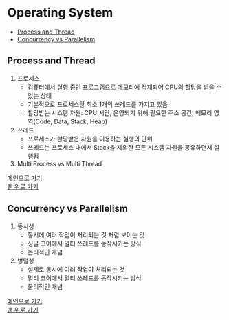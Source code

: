# Operating System

* [Process and Thread](#process-and-thread)
* [Concurrency vs Parallelism](#concurrency-vs-parallelism)

## Process and Thread
1. 프로세스
    - 컴퓨터에서 실행 중인 프로그램으로 메모리에 적재되어 CPU의 할당을 받을 수 있는 상태
    - 기본적으로 프로세스당 최소 1개의 쓰레드를 가지고 있음
    - 할당받는 시스템 자원: CPU 시간, 운영되기 위해 필요한 주소 공간, 메모리 영역(Code, Data, Stack, Heap)
1. 쓰레드
    - 프로세스가 할당받은 자원을 이용하는 실행의 단위
    - 쓰레드는 프로세스 내에서 Stack을 제외한 모든 시스템 자원을 공유하면서 실행됨
1. Multi Process vs Multi Thread

[메인으로 가기](https://github.com/sekhyuni/frontend-basic-concept)</br>
[맨 위로 가기](#operating-system)
## Concurrency vs Parallelism
1. 동시성
    - 동시에 여러 작업이 처리되는 것 처럼 보이는 것
    - 싱글 코어에서 멀티 쓰레드를 동작시키는 방식
    - 논리적인 개념
1. 병렬성
    - 실제로 동시에 여러 작업이 처리되는 것
    - 멀티 코어에서 멀티 쓰레드를 동작시키는 방식
    - 물리적인 개념

[메인으로 가기](https://github.com/sekhyuni/frontend-basic-concept)</br>
[맨 위로 가기](#operating-system)